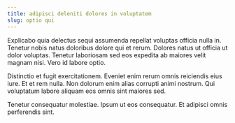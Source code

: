 ```yaml
---
title: adipisci deleniti dolores in voluptatem
slug: optio qui
---
```


Explicabo quia delectus sequi assumenda repellat voluptas officia nulla in. Tenetur nobis natus doloribus dolore qui et rerum. Dolores natus ut officia ut dolor voluptas. Tenetur laboriosam sed eos expedita ab maiores velit magnam nisi. Vero id labore optio.

Distinctio et fugit exercitationem. Eveniet enim rerum omnis reiciendis eius iure. Et et rem nulla. Non dolorum enim alias corrupti animi nostrum. Qui voluptatum labore aliquam eos omnis sint maiores sed.

Tenetur consequatur molestiae. Ipsum ut eos consequatur. Et adipisci omnis perferendis sint.
